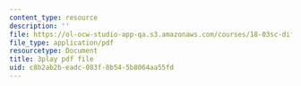 ```yaml
---
content_type: resource
description: ''
file: https://ol-ocw-studio-app-qa.s3.amazonaws.com/courses/18-03sc-differential-equations-fall-2011/c8b2ab2beadc083f8b545b8064aa55fd_EQJBp6Ym-6A.pdf
file_type: application/pdf
resourcetype: Document
title: 3play pdf file
uid: c8b2ab2b-eadc-083f-8b54-5b8064aa55fd
---
```

